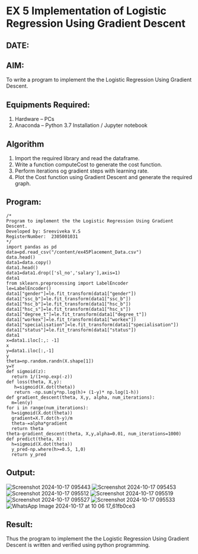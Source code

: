 # EX 5 Implementation of Logistic Regression Using Gradient Descent
## DATE:
## AIM:
To write a program to implement the the Logistic Regression Using Gradient Descent.

## Equipments Required:
1. Hardware – PCs
2. Anaconda – Python 3.7 Installation / Jupyter notebook

## Algorithm
1. Import the required library and read the dataframe.
2. Write a function computeCost to generate the cost function.
3. Perform iterations og gradient steps with learning rate.
4. Plot the Cost function using Gradient Descent and generate the required graph.
## Program:
```
/*
Program to implement the the Logistic Regression Using Gradient Descent.
Developed by: Sreeviveka V.S
RegisterNumber:  2305001031
*/
import pandas as pd
data=pd.read_csv("/content/ex45Placement_Data.csv")
data.head()
data1=data.copy()
data1.head()
data1=data1.drop(['sl_no','salary'],axis=1)
data1
from sklearn.preprocessing import LabelEncoder
le=LabelEncoder()
data1["gender"]=le.fit_transform(data1["gender"])
data1["ssc_b"]=le.fit_transform(data1["ssc_b"])
data1["hsc_b"]=le.fit_transform(data1["hsc_b"])
data1["hsc_s"]=le.fit_transform(data1["hsc_s"])
data1["degree_t"]=le.fit_transform(data1["degree_t"])
data1["workex"]=le.fit_transform(data1["workex"])
data1["specialisation"]=le.fit_transform(data1["specialisation"])
data1["status"]=le.fit_transform(data1["status"])
data1
x=data1.iloc[:,: -1]
x
y=data1.iloc[:,-1]
y
theta=np.random.randn(X.shape[1])
y=Y
def sigmoid(z):
  return 1/(1+np.exp(-z))
def loss(theta, X,y):
   h=sigmoid(X.dot(theta))
   return -np.sum(y*np.log(h)+ (1-y)* np.log(1-h))
def gradient_descent(theta, X,y, alpha, num_iterations):
  m=len(y)
for i in range(num_iterations):
  h=sigmoid(X.dot(theta))
  gradient=X.T.dot(h-y)/m
  theta-=alpha*gradient
  return theta
theta-gradient_descent(theta, X,y,alpha=0.01, num_iterations=1000)
def predict(theta, X):
  h=sigmoid(X.dot(theta))
  y_pred-np.where(h>=0.5, 1,0)
  return y_pred

```

## Output:
![Screenshot 2024-10-17 095443](https://github.com/user-attachments/assets/f253b711-b611-465c-82d8-646ca8d2d13d)
![Screenshot 2024-10-17 095453](https://github.com/user-attachments/assets/1bb87caf-fde6-4429-aa36-ff4620d7b0ff)
![Screenshot 2024-10-17 095512](https://github.com/user-attachments/assets/5c7ae4b0-fbef-4bfc-915f-a91826c82905)
![Screenshot 2024-10-17 095519](https://github.com/user-attachments/assets/5a5e2b8a-76af-4243-ab27-ceaf72b78c88)
![Screenshot 2024-10-17 095527](https://github.com/user-attachments/assets/e3d1abb0-0b9c-44e0-a3a2-c285181dd9da)
![Screenshot 2024-10-17 095533](https://github.com/user-attachments/assets/d84d16c4-74a2-4581-abc6-68cc84506938)
![WhatsApp Image 2024-10-17 at 10 06 17_61fb0ce3](https://github.com/user-attachments/assets/29af3dc7-1510-4680-9d4f-3d62cc55365a)



## Result:
Thus the program to implement the the Logistic Regression Using Gradient Descent is written and verified using python programming.

